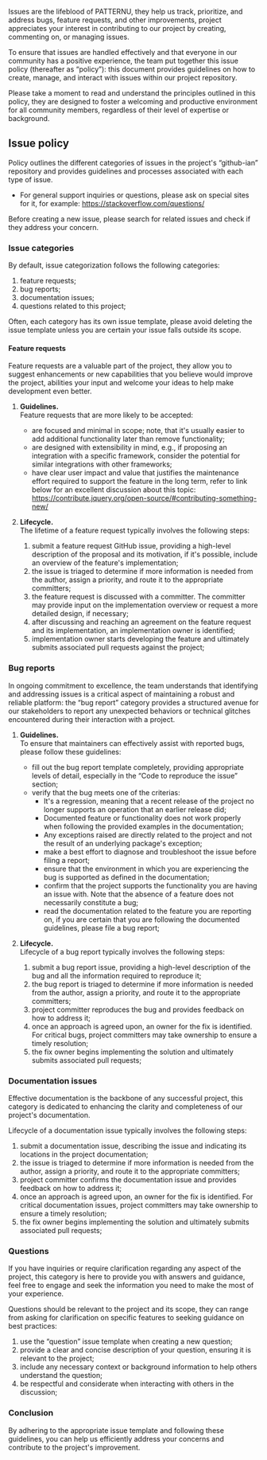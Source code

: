 Issues are the lifeblood of PATTERNU, they help us track, prioritize, and address
bugs, feature requests, and other improvements, project appreciates your interest
in contributing to our project by creating, commenting on, or managing issues.

To ensure that issues are handled effectively and that everyone in our community
has a positive experience, the team put together this issue policy (thereafter as
“policy”): this document provides guidelines on how to create, manage, and interact
with issues within our project repository.

Please take a moment to read and understand the principles outlined in this policy,
they are designed to foster a welcoming and productive environment for all community
members, regardless of their level of expertise or background.

## Issue policy

Policy outlines the different categories of issues in the project's “github-ian”
repository and provides guidelines and processes associated with each type of issue.

- For general support inquiries or questions, please ask on special sites for it,
  for example:
  <https://stackoverflow.com/questions/>

Before creating a new issue, please search for related issues and check if they
address your concern.

### Issue categories

By default, issue categorization follows the following categories:

1. feature requests;
2. bug reports;
3. documentation issues;
4. questions related to this project;

Often, each category has its own issue template, please avoid deleting the issue
template unless you are certain your issue falls outside its scope.

#### Feature requests

Feature requests are a valuable part of the project, they allow you to suggest
enhancements or new capabilities that you believe would improve the project,
abilities your input and welcome your ideas to help make development even better.

1. **Guidelines.**\
   Feature requests that are more likely to be accepted:
   - are focused and minimal in scope; note, that it's usually easier to add additional
     functionality later than remove functionality;
   - are designed with extensibility in mind, e.g., if proposing an integration
     with a specific framework, consider the potential for similar integrations
     with other frameworks;
   - have clear user impact and value that justifies the maintenance effort required
     to support the feature in the long term, refer to link below for an excellent
     discussion about this topic:\
     <https://contribute.jquery.org/open-source/#contributing-something-new/>

1. **Lifecycle.**\
   The lifetime of a feature request typically involves the following steps:
   1. submit a feature request GitHub issue, providing a high-level description
      of the proposal and its motivation, if it's possible, include an overview
      of the feature's implementation;
   2. the issue is triaged to determine if more information is needed from the author,
      assign a priority, and route it to the appropriate committers;
   3. the feature request is discussed with a committer. The committer may provide
      input on the implementation overview or request a more detailed design, if
      necessary;
   4. after discussing and reaching an agreement on the feature request and its
      implementation, an implementation owner is identified;
   5. implementation owner starts developing the feature and ultimately submits
      associated pull requests against the project;

### Bug reports

In ongoing commitment to excellence, the team understands that identifying and
addressing issues is a critical aspect of maintaining a robust and reliable platform:
the “bug report” category provides a structured avenue for our stakeholders to report
any unexpected behaviors or technical glitches encountered during their interaction
with a project.

1. **Guidelines.**\
   To ensure that maintainers can effectively assist with reported bugs, please
   follow these guidelines:
   - fill out the bug report template completely, providing appropriate levels
     of detail, especially in the “Code to reproduce the issue” section;
   - verify that the bug meets one of the criterias:
     - It's a regression, meaning that a recent release of the project no longer
       supports an operation that an earlier release did;
     - Documented feature or functionality does not work properly when following
       the provided examples in the documentation;
     - Any exceptions raised are directly related to the project and not the result
       of an underlying package's exception;
     - make a best effort to diagnose and troubleshoot the issue before filing a
       report;
     - ensure that the environment in which you are experiencing the bug is supported
       as defined in the documentation;
     - confirm that the project supports the functionality you are having an issue
       with. Note that the absence of a feature does not necessarily constitute
       a bug;
     - read the documentation related to the feature you are reporting on, if you
       are certain that you are following the documented guidelines, please file
       a bug report;

1. **Lifecycle.**\
   Lifecycle of a bug report typically involves the following steps:
   1. submit a bug report issue, providing a high-level description of the bug and
      all the information required to reproduce it;
   2. the bug report is triaged to determine if more information is needed from
      the author, assign a priority, and route it to the appropriate committers;
   3. project committer reproduces the bug and provides feedback on how to address
      it;
   4. once an approach is agreed upon, an owner for the fix is identified. For
      critical bugs, project committers may take ownership to ensure a timely resolution;
   5. the fix owner begins implementing the solution and ultimately submits associated
      pull requests;

### Documentation issues

Effective documentation is the backbone of any successful project, this category
is dedicated to enhancing the clarity and completeness of our project's documentation.

Lifecycle of a documentation issue typically involves the following steps:

1. submit a documentation issue, describing the issue and indicating its locations
   in the project documentation;
2. the issue is triaged to determine if more information is needed from the author,
   assign a priority, and route it to the appropriate committers;
3. project committer confirms the documentation issue and provides feedback on how
   to address it;
4. once an approach is agreed upon, an owner for the fix is identified. For critical
   documentation issues, project committers may take ownership to ensure a timely
   resolution;
5. the fix owner begins implementing the solution and ultimately submits associated
   pull requests;

### Questions

If you have inquiries or require clarification regarding any aspect of the project,
this category is here to provide you with answers and guidance, feel free to engage
and seek the information you need to make the most of your experience.

Questions should be relevant to the project and its scope, they can range from
asking for clarification on specific features to seeking guidance on best practices:

1. use the “question” issue template when creating a new question;
2. provide a clear and concise description of your question, ensuring it is relevant
   to the project;
3. include any necessary context or background information to help others understand
   the question;
4. be respectful and considerate when interacting with others in the discussion;

### Conclusion

By adhering to the appropriate issue template and following these guidelines, you
can help us efficiently address your concerns and contribute to the project's improvement.

